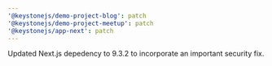 ```yaml
---
'@keystonejs/demo-project-blog': patch
'@keystonejs/demo-project-meetup': patch
'@keystonejs/app-next': patch
---
```


Updated Next.js depedency to 9.3.2 to incorporate an important security fix.
